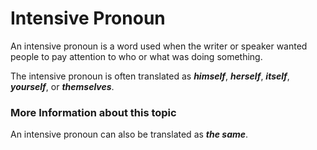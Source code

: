 # Intensive Pronoun
An intensive pronoun is a word used when the writer or speaker wanted people to pay attention to who or what was doing something. 

The intensive pronoun is often translated as **_himself_**, **_herself_**, **_itself_**, **_yourself_**, or **_themselves_**. 

### More Information about this topic

An intensive pronoun can also be translated as **_the same_**.
